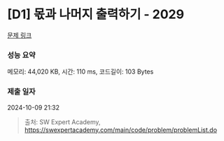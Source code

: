 # [D1] 몫과 나머지 출력하기 - 2029 

[문제 링크](https://swexpertacademy.com/main/code/problem/problemDetail.do?contestProbId=AV5QGNvKAtEDFAUq) 

### 성능 요약

메모리: 44,020 KB, 시간: 110 ms, 코드길이: 103 Bytes

### 제출 일자

2024-10-09 21:32



> 출처: SW Expert Academy, https://swexpertacademy.com/main/code/problem/problemList.do